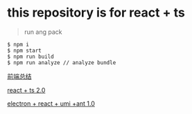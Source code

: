 
# this repository is for react + ts
> run ang pack

```
$ npm i
$ npm start
$ npm run build
$ npm run analyze // analyze bundle
```



[前端总结](https://github.com/qld-cf/FrontThink)

[react + ts 2.0](https://github.com/qld-cf/react-ts2)

[electron + react + umi +ant 1.0](https://github.com/qld-cf/electron-react-tpl)


